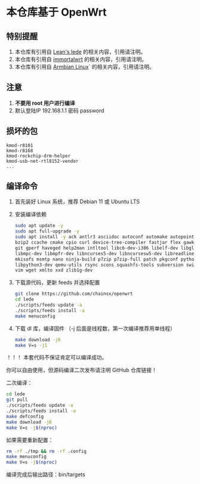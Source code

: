 # 本仓库基于 OpenWrt


## 特别提醒

1. 本仓库有引用自 [Lean's lede](https://github.com/coolsnowwolf/lede) 的相关内容，引用请注明。
2. 本仓库有引用自 [immortalwrt](https://github.com/immortalwrt/immortalwrt) 的相关内容，引用请注明。
3. 本仓库有引用自 [Armbian Linux](https://github.com/armbian/build)` 的相关内容，引用请注明。

## 注意

1. **不要用 root 用户进行编译**
2. 默认登陆IP 192.168.1.1 密码 password

## 损坏的包

```
kmod-r8101
kmod-r8168
kmod-rockchip-drm-helper
kmod-usb-net-rtl8152-vendor
...
```

## 编译命令

1. 首先装好 Linux 系统，推荐 Debian 11 或 Ubuntu LTS

2. 安装编译依赖

   ```bash
   sudo apt update -y
   sudo apt full-upgrade -y
   sudo apt install -y ack antlr3 asciidoc autoconf automake autopoint binutils bison build-essential \
   bzip2 ccache cmake cpio curl device-tree-compiler fastjar flex gawk gettext gcc-multilib g++-multilib \
   git gperf haveged help2man intltool libc6-dev-i386 libelf-dev libglib2.0-dev libgmp3-dev libltdl-dev \
   libmpc-dev libmpfr-dev libncurses5-dev libncursesw5-dev libreadline-dev libssl-dev libtool lrzsz \
   mkisofs msmtp nano ninja-build p7zip p7zip-full patch pkgconf python2.7 python3 python3-pyelftools \
   libpython3-dev qemu-utils rsync scons squashfs-tools subversion swig texinfo uglifyjs upx-ucl unzip \
   vim wget xmlto xxd zlib1g-dev
   ```

3. 下载源代码，更新 feeds 并选择配置

   ```bash
   git clone https://github.com/chainsx/openwrt
   cd lede
   ./scripts/feeds update -a
   ./scripts/feeds install -a
   make menuconfig
   ```

4. 下载 dl 库，编译固件
（-j 后面是线程数，第一次编译推荐用单线程）

   ```bash
   make download -j8
   make V=s -j1
   ```

！！！ 本套代码不保证肯定可以编译成功。

你可以自由使用，但源码编译二次发布请注明 GitHub 仓库链接！

二次编译：

```bash
cd lede
git pull
./scripts/feeds update -a
./scripts/feeds install -a
make defconfig
make download -j8
make V=s -j$(nproc)
```

如果需要重新配置：

```bash
rm -rf ./tmp && rm -rf .config
make menuconfig
make V=s -j$(nproc)
```

编译完成后输出路径：bin/targets

